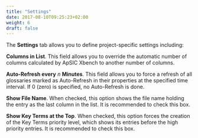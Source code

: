```yaml
---
title: "Settings"
date: 2017-08-10T09:25:23+02:00
weight: 6
draft: false
---
```


The **Settings** tab allows you to define project-specific settings including:

**Columns in List**. This field allows you to override the automatic number of columns 
calculated by ApSIC Xbench to another number of columns.

**Auto-Refresh every** *n* **Minutes**. This field allows you to force a refresh of all glossaries 
marked as Auto-Refresh in their properties at the specified time interval. If 0 (zero) is 
specified, no Auto-Refresh is done.

**Show File Name**. When checked, this option shows the file name holding the entry as the last 
column in the list. It is recommended to check this box.

**Show Key Terms at the Top**. When checked, this option forces the creation of the Key Terms priority level, 
which shows its entries before the high priority entries. It is recommended to check this box.
